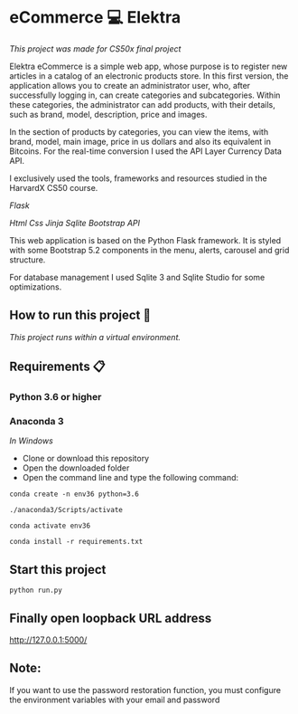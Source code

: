 # eCommerce 💻 Elektra

_This project was made for CS50x final project_

Elektra eCommerce is a simple web app, whose purpose is to register new articles in a catalog of an electronic products store. In this first version, the application allows you to create an administrator user, who, after successfully logging in, can create categories and subcategories. Within these categories, the administrator can add products, with their details, such as brand, model, description, price and images.

In the section of products by categories, you can view the items, with brand, model, main image, price in us dollars and also its equivalent in Bitcoins. For the real-time conversion I used the API Layer Currency Data API.

I exclusively used the tools, frameworks and resources studied in the HarvardX CS50 course.

_Flask_

_Html_
_Css_
_Jinja_
_Sqlite_
_Bootstrap_
_API_

This web application is based on the Python Flask framework. It is styled with some Bootstrap 5.2 components in the menu, alerts, carousel and grid structure.

For database management I used Sqlite 3 and Sqlite Studio for some optimizations.




## How to run this project 🚀

_This project runs within a virtual environment._

## Requirements 📋

### Python 3.6 or higher
### Anaconda 3


_In Windows_
* Clone or download this repository
* Open the downloaded folder
* Open the command line and type the following command:

```
conda create -n env36 python=3.6
```
```
./anaconda3/Scripts/activate
```
```
conda activate env36
```
```
conda install -r requirements.txt
```

## Start this project 

```
python run.py
```

## Finally open loopback URL address  

http://127.0.0.1:5000/

## Note:
If you want to use the password restoration function, you must configure the environment variables with your email and password
